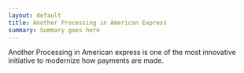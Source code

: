 ```yaml
---
layout: default
title: Another Processing in American Express
summary: Summary goes here
---
```

Another Processing in American express is one of the most innovative initiative to modernize how payments are made.